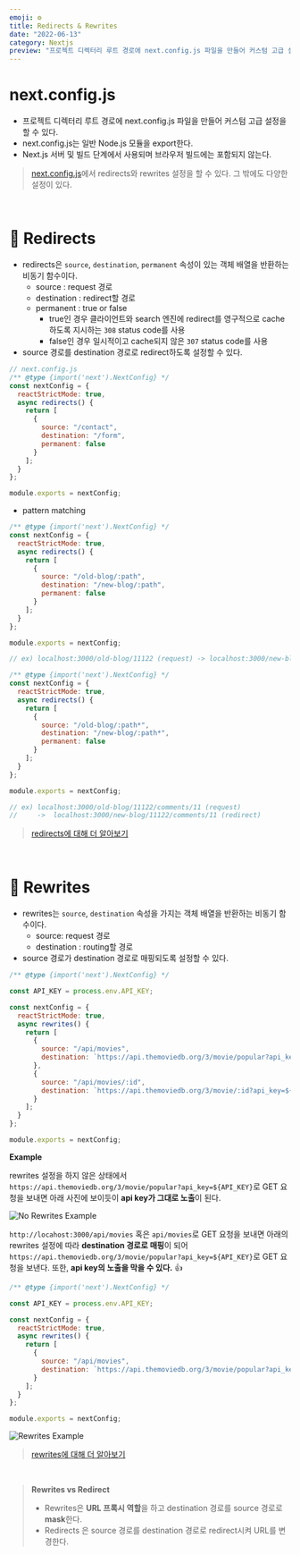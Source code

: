 ```yaml
---
emoji: ⚙️
title: Redirects & Rewrites
date: "2022-06-13"
category: Nextjs
preview: "프로젝트 디렉터리 루트 경로에 next.config.js 파일을 만들어 커스텀 고급 설정을 할 수 있다. next.config.js는 일반 Node.js 모듈을 export한다 Next.js 서버 및 빌드 단계에서 사용되며 브라우저 빌드에는 포함되지 않는다. next.config.js에서 redirects와 rewrites 설정을 할 수 있다. 그 밖에도 다양한 설정이 있다. redirects은 `source`, `destination`, `permanent` 속성이 있는 객체 배열을 반환하는 비동기 함수이다. source : request 경로, destination : redirect할 경로, permanent : true or false. true인 경우 클라이언트와 search 엔진에 redirect를 영구적으로 cache하도록 지시하는 `308` status code를 사용, false인 경우 일시적이고 cache되지 않은 `307` status code를 사용. source 경로를 destination 경로로 redirect하도록 설정할 수 있다."
---
```


# next.config.js

- 프로젝트 디렉터리 루트 경로에 next.config.js 파일을 만들어 커스텀 고급 설정을 할 수 있다.
- next.config.js는 일반 Node.js 모듈을 export한다.
- Next.js 서버 및 빌드 단계에서 사용되며 브라우저 빌드에는 포함되지 않는다.

> [next.config.js](https://nextjs.org/docs/api-reference/next.config.js/introduction)에서 redirects와 rewrites 설정을 할 수 있다. 그 밖에도 다양한 설정이 있다.

<br/>

# 🤝 Redirects

- redirects은 `source`, `destination`, `permanent` 속성이 있는 객체 배열을 반환하는 비동기 함수이다.
  - source : request 경로
  - destination : redirect할 경로
  - permanent : true or false
    - true인 경우 클라이언트와 search 엔진에 redirect를 영구적으로 cache하도록 지시하는 `308` status code를 사용
    - false인 경우 일시적이고 cache되지 않은 `307` status code를 사용
- source 경로를 destination 경로로 redirect하도록 설정할 수 있다.

```javascript
// next.config.js
/** @type {import('next').NextConfig} */
const nextConfig = {
  reactStrictMode: true,
  async redirects() {
    return [
      {
        source: "/contact",
        destination: "/form",
        permanent: false
      }
    ];
  }
};

module.exports = nextConfig;
```

- pattern matching

```javascript
/** @type {import('next').NextConfig} */
const nextConfig = {
  reactStrictMode: true,
  async redirects() {
    return [
      {
        source: "/old-blog/:path",
        destination: "/new-blog/:path",
        permanent: false
      }
    ];
  }
};

module.exports = nextConfig;

// ex) localhost:3000/old-blog/11122 (request) -> localhost:3000/new-blog/11122 (redirect)
```

```javascript
/** @type {import('next').NextConfig} */
const nextConfig = {
  reactStrictMode: true,
  async redirects() {
    return [
      {
        source: "/old-blog/:path*",
        destination: "/new-blog/:path*",
        permanent: false
      }
    ];
  }
};

module.exports = nextConfig;

// ex) localhost:3000/old-blog/11122/comments/11 (request)
//     ->  localhost:3000/new-blog/11122/comments/11 (redirect)
```

> [redirects에 대해 더 알아보기](https://nextjs.org/docs/api-reference/next.config.js/redirects)

<br/>

# 🙈 Rewrites

- rewrites는 `source`, `destination` 속성을 가지는 객체 배열을 반환하는 비동기 함수이다.
  - source: request 경로
  - destination : routing할 경로
- source 경로가 destination 경로로 매핑되도록 설정할 수 있다.

```javascript
/** @type {import('next').NextConfig} */

const API_KEY = process.env.API_KEY;

const nextConfig = {
  reactStrictMode: true,
  async rewrites() {
    return [
      {
        source: "/api/movies",
        destination: `https://api.themoviedb.org/3/movie/popular?api_key=${API_KEY}`
      },
      {
        source: "/api/movies/:id",
        destination: `https://api.themoviedb.org/3/movie/:id?api_key=${API_KEY}`
      }
    ];
  }
};

module.exports = nextConfig;
```

**Example**

rewrites 설정을 하지 않은 상태에서 `https://api.themoviedb.org/3/movie/popular?api_key=${API_KEY}`로 GET 요청을 보내면 아래 사진에 보이듯이 **api key가 그대로 노출**이 된다.

![No Rewrites Example](1.png)

`http://locahost:3000/api/movies` 혹은 `api/movies`로 GET 요청을 보내면 아래의 rewrites 설정에 따라 **destination 경로로 매핑**이 되어 `https://api.themoviedb.org/3/movie/popular?api_key=${API_KEY}`로 GET 요청을 보낸다. 또한, **api key의 노출을 막을 수 있다.** 👍

```javascript
/** @type {import('next').NextConfig} */

const API_KEY = process.env.API_KEY;

const nextConfig = {
  reactStrictMode: true,
  async rewrites() {
    return [
      {
        source: "/api/movies",
        destination: `https://api.themoviedb.org/3/movie/popular?api_key=${API_KEY}`
      }
    ];
  }
};

module.exports = nextConfig;
```

![Rewrites Example](2.png)

> [rewrites에 대해 더 알아보기](https://nextjs.org/docs/api-reference/next.config.js/rewrites)

<br/>

> **Rewrites vs Redirect**
>
> - Rewrites은 **URL 프록시 역할**을 하고 destination 경로를 source 경로로 **mask**한다.
> - Redirects 은 source 경로를 destination 경로로 redirect시켜 URL를 변경한다.
